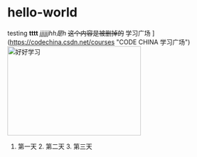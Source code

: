 # hello-world
testing
**tttt**
_jjjjjjhh是h_
~~这个内容是被删掉的~~
学习广场 ](https://codechina.csdn.net/courses "CODE CHINA 学习广场")
<img src="https://img-blog.csdnimg.cn/20210112151738537.jpg" width="300px" height="200px" alt="好好学习">
1. 第一天 2. 第二天 3. 第三天
